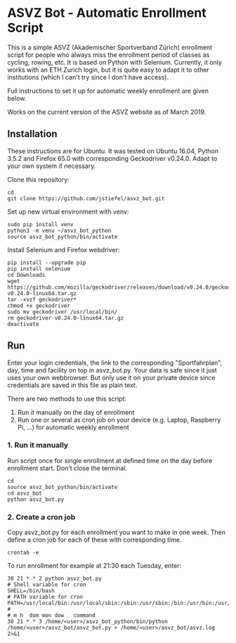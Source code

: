 # ASVZ Bot - Automatic Enrollment Script


This is a simple ASVZ (Akademischer Sportverband Zürich) enrollment script for people who always miss the enrollment period of classes as cycling, rowing, etc. It is based on Python with Selenium. Currently, it only works with an ETH Zurich login, but it is quite easy to adapt it to other institutions (which I can't try since I don't have access).

Full instructions to set it up for automatic weekly enrollment are given below.

Works on the current version of the ASVZ website as of March 2019.

## Installation

These instructions are for Ubuntu. It was tested on Ubuntu 16.04, Python 3.5.2 and Firefox 65.0 with corresponding Geckodriver v0.24.0. Adapt to your own system if necessary.

Clone this repository:

```
cd
git clone https://github.com/jstiefel/asvz_bot.git
```

Set up new virtual environment with venv:

```
sudo pip install venv
python3 -m venv ~/asvz_bot_python
source asvz_bot_python/bin/activate
```

Install Selenium and Firefox webdriver:

```
pip install --upgrade pip
pip install selenium
cd Downloads
wget https://github.com/mozilla/geckodriver/releases/download/v0.24.0/geckodriver-v0.24.0-linux64.tar.gz
tar -xvzf geckodriver*
chmod +x geckodriver
sudo mv geckodriver /usr/local/bin/
rm geckodriver-v0.24.0-linux64.tar.gz
deactivate
```

## Run

Enter your login credentials, the link to the corresponding "Sportfahrplan", day, time and facility on top in asvz_bot.py. Your data is safe since it just uses your own webbrowser. But only use it on your private device since credentials are saved in this file as plain text. 

There are two methods to use this script:

1. Run it manually on the day of enrollment
2. Run one or several as cron job on your device (e.g. Laptop, Raspberry Pi, ...) for automatic weekly enrollment

### 1. Run it manually

Run script once for single enrollment at defined time on the day before enrollment start. Don't close the terminal.

```
cd 
source asvz_bot_python/bin/activate
cd asvz_bot
python asvz_bot.py
```

### 2. Create a cron job

Copy asvz_bot.py for each enrollment you want to make in one week. Then define a cron job for each of these with corresponding time.

```
crontab -e
```

To run enrollment for example at 21:30 each Tuesday, enter:

```
30 21 * * 2 python asvz_bot.py
# Shell variable for cron
SHELL=/bin/bash
# PATH variable for cron
PATH=/usr/local/bin:/usr/local/sbin:/sbin:/usr/sbin:/bin:/usr/bin:/usr/bin/X11
# 
# m h  dom mon dow   command
30 21 * * 3 /home/<user>/asvz_bot_python/bin/python /home/<user>/asvz_bot/asvz_bot.py > /home/<user>/asvz_bot/asvz.log 2>&1
```

